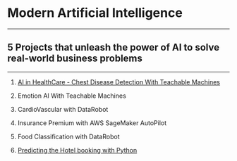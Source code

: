 # Modern Artificial Intelligence  
---
## 5 Projects that unleash the power of AI to solve real-world business problems 
---
1. [AI in HealthCare - Chest Disease Detection With Teachable Machines](https://drive.google.com/file/d/1QX_Id7gzS8CnHDuYelIEEHStMk70FBr-/view?usp=sharing)

2. Emotion AI With Teachable Machines

3. CardioVascular with DataRobot

4. Insurance Premium with AWS SageMaker AutoPilot

5. Food Classification with DataRobot

6. [Predicting the Hotel booking with Python](https://github.com/jesussantana/Modern-Artificial-Intelligence/blob/main/notebooks/Predicting%20the%20Hotel%20booking/ML_hotel_booking_Prediction_deploy.ipynb)
